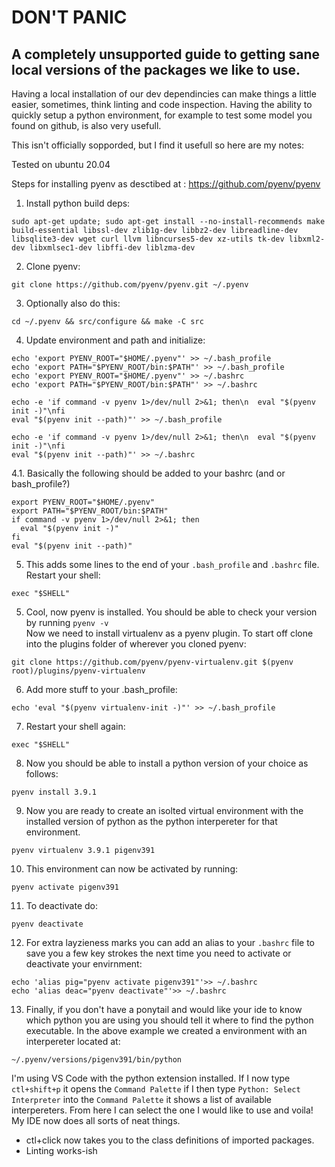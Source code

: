# DON'T PANIC

## A completely unsupported guide to getting sane local versions of the packages we like to use.

Having a local installation of our dev dependincies can make things a little easier, sometimes, think linting and code inspection. Having the ability to quickly setup a python environment, for example to test some model you found on github, is also very usefull.

This isn't officially sopporded, but I find it usefull so here are my notes:

Tested on ubuntu 20.04

Steps for installing pyenv as desctibed at : https://github.com/pyenv/pyenv

1. Install python build deps:  
``` 
sudo apt-get update; sudo apt-get install --no-install-recommends make build-essential libssl-dev zlib1g-dev libbz2-dev libreadline-dev libsqlite3-dev wget curl llvm libncurses5-dev xz-utils tk-dev libxml2-dev libxmlsec1-dev libffi-dev liblzma-dev
```

2. Clone pyenv:
```
git clone https://github.com/pyenv/pyenv.git ~/.pyenv
```
3. Optionally also do this:
```
cd ~/.pyenv && src/configure && make -C src
```
4. Update environment and path and initialize:
```
echo 'export PYENV_ROOT="$HOME/.pyenv"' >> ~/.bash_profile
echo 'export PATH="$PYENV_ROOT/bin:$PATH"' >> ~/.bash_profile
echo 'export PYENV_ROOT="$HOME/.pyenv"' >> ~/.bashrc
echo 'export PATH="$PYENV_ROOT/bin:$PATH"' >> ~/.bashrc

echo -e 'if command -v pyenv 1>/dev/null 2>&1; then\n  eval "$(pyenv init -)"\nfi
eval "$(pyenv init --path)"' >> ~/.bash_profile

echo -e 'if command -v pyenv 1>/dev/null 2>&1; then\n  eval "$(pyenv init -)"\nfi
eval "$(pyenv init --path)"' >> ~/.bashrc
```

4.1. Basically the following should be added to your bashrc (and or bash_profile?)
```
export PYENV_ROOT="$HOME/.pyenv"
export PATH="$PYENV_ROOT/bin:$PATH"
if command -v pyenv 1>/dev/null 2>&1; then
  eval "$(pyenv init -)"
fi
eval "$(pyenv init --path)"
```

5. This adds some lines to the end of your `.bash_profile` and `.bashrc` file.  
Restart your shell:
```
exec "$SHELL"
```

5. Cool, now pyenv is installed. You should be able to check your version by running `pyenv -v`  
Now we need to install virtualenv as a pyenv plugin. To start off clone into the plugins folder of wherever you cloned pyenv:
```
git clone https://github.com/pyenv/pyenv-virtualenv.git $(pyenv root)/plugins/pyenv-virtualenv
```
6. Add more stuff to your .bash_profile:
```
echo 'eval "$(pyenv virtualenv-init -)"' >> ~/.bash_profile
```
7. Restart your shell again:
```
exec "$SHELL"
```

8. Now you should be able to install a python version of your choice as follows:
```
pyenv install 3.9.1
```
9. Now you are ready to create an isolted virtual environment with the installed version of python as the python interpereter for that environment.
```
pyenv virtualenv 3.9.1 pigenv391
```
10. This environment can now be activated by running:
```
pyenv activate pigenv391
```
11. To deactivate do:
```
pyenv deactivate
```
12. For extra layzieness marks you can add an alias to your `.bashrc` file to save you a few key strokes the next time you need to activate or deactivate your envirnment:
```
echo 'alias pig="pyenv activate pigenv391"'>> ~/.bashrc
echo 'alias deac="pyenv deactivate"'>> ~/.bashrc
```
13. Finally, if you don't have a ponytail and would like your ide to know which python you are using you should tell it where to find the python executable. In the above example we created a environment with an interpereter located at:
```
~/.pyenv/versions/pigenv391/bin/python
```
I'm using VS Code with the python extension installed. If I now type `ctl+shift+p` it opens the `Command Palette` if I then type `Python: Select Interpreter` into the `Command Palette` it shows a list of available interpereters. From here I can select the one I would like to use and voila! My IDE now does all sorts of neat things.
* ctl+click now takes you to the class definitions of imported packages.
* Linting works-ish
